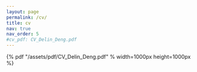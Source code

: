 ```yaml
---
layout: page
permalink: /cv/
title: cv
nav: true
nav_order: 5
#cv_pdf: CV_Delin_Deng.pdf
---
```


{% pdf "/assets/pdf/CV_Delin_Deng.pdf" % width=1000px height=1000px %}